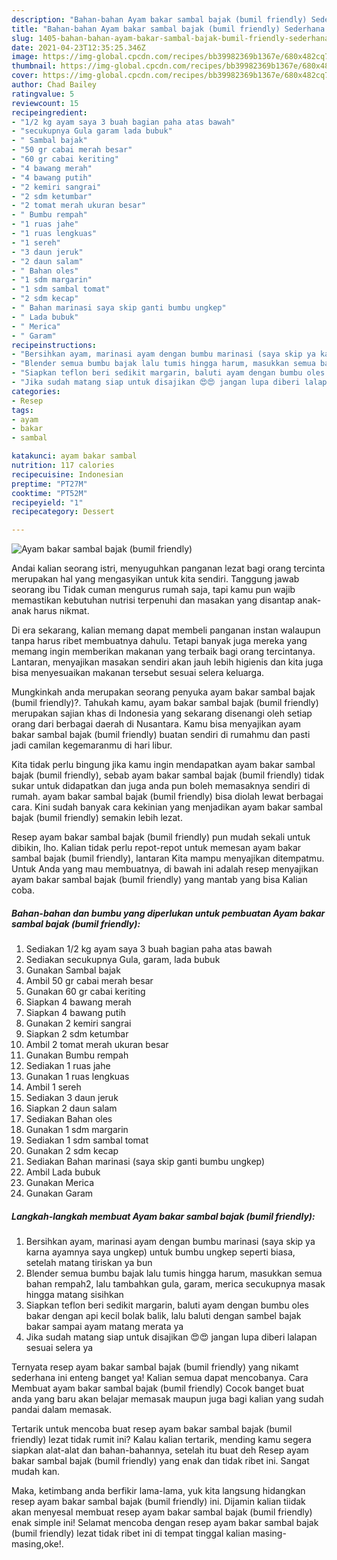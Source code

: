 ```yaml
---
description: "Bahan-bahan Ayam bakar sambal bajak (bumil friendly) Sederhana dan Mudah Dibuat"
title: "Bahan-bahan Ayam bakar sambal bajak (bumil friendly) Sederhana dan Mudah Dibuat"
slug: 1405-bahan-bahan-ayam-bakar-sambal-bajak-bumil-friendly-sederhana-dan-mudah-dibuat
date: 2021-04-23T12:35:25.346Z
image: https://img-global.cpcdn.com/recipes/bb39982369b1367e/680x482cq70/ayam-bakar-sambal-bajak-bumil-friendly-foto-resep-utama.jpg
thumbnail: https://img-global.cpcdn.com/recipes/bb39982369b1367e/680x482cq70/ayam-bakar-sambal-bajak-bumil-friendly-foto-resep-utama.jpg
cover: https://img-global.cpcdn.com/recipes/bb39982369b1367e/680x482cq70/ayam-bakar-sambal-bajak-bumil-friendly-foto-resep-utama.jpg
author: Chad Bailey
ratingvalue: 5
reviewcount: 15
recipeingredient:
- "1/2 kg ayam saya 3 buah bagian paha atas bawah"
- "secukupnya Gula garam lada bubuk"
- " Sambal bajak"
- "50 gr cabai merah besar"
- "60 gr cabai keriting"
- "4 bawang merah"
- "4 bawang putih"
- "2 kemiri sangrai"
- "2 sdm ketumbar"
- "2 tomat merah ukuran besar"
- " Bumbu rempah"
- "1 ruas jahe"
- "1 ruas lengkuas"
- "1 sereh"
- "3 daun jeruk"
- "2 daun salam"
- " Bahan oles"
- "1 sdm margarin"
- "1 sdm sambal tomat"
- "2 sdm kecap"
- " Bahan marinasi saya skip ganti bumbu ungkep"
- " Lada bubuk"
- " Merica"
- " Garam"
recipeinstructions:
- "Bersihkan ayam, marinasi ayam dengan bumbu marinasi (saya skip ya karna ayamnya saya ungkep) untuk bumbu ungkep seperti biasa, setelah matang tiriskan ya bun"
- "Blender semua bumbu bajak lalu tumis hingga harum, masukkan semua bahan rempah2, lalu tambahkan gula, garam, merica secukupnya masak hingga matang sisihkan"
- "Siapkan teflon beri sedikit margarin, baluti ayam dengan bumbu oles bakar dengan api kecil bolak balik, lalu baluti dengan sambel bajak bakar sampai ayam matang merata ya"
- "Jika sudah matang siap untuk disajikan 😍😍 jangan lupa diberi lalapan sesuai selera ya"
categories:
- Resep
tags:
- ayam
- bakar
- sambal

katakunci: ayam bakar sambal 
nutrition: 117 calories
recipecuisine: Indonesian
preptime: "PT27M"
cooktime: "PT52M"
recipeyield: "1"
recipecategory: Dessert

---
```



![Ayam bakar sambal bajak (bumil friendly)](https://img-global.cpcdn.com/recipes/bb39982369b1367e/680x482cq70/ayam-bakar-sambal-bajak-bumil-friendly-foto-resep-utama.jpg)

Andai kalian seorang istri, menyuguhkan panganan lezat bagi orang tercinta merupakan hal yang mengasyikan untuk kita sendiri. Tanggung jawab seorang ibu Tidak cuman mengurus rumah saja, tapi kamu pun wajib memastikan kebutuhan nutrisi terpenuhi dan masakan yang disantap anak-anak harus nikmat.

Di era  sekarang, kalian memang dapat membeli panganan instan walaupun tanpa harus ribet membuatnya dahulu. Tetapi banyak juga mereka yang memang ingin memberikan makanan yang terbaik bagi orang tercintanya. Lantaran, menyajikan masakan sendiri akan jauh lebih higienis dan kita juga bisa menyesuaikan makanan tersebut sesuai selera keluarga. 



Mungkinkah anda merupakan seorang penyuka ayam bakar sambal bajak (bumil friendly)?. Tahukah kamu, ayam bakar sambal bajak (bumil friendly) merupakan sajian khas di Indonesia yang sekarang disenangi oleh setiap orang dari berbagai daerah di Nusantara. Kamu bisa menyajikan ayam bakar sambal bajak (bumil friendly) buatan sendiri di rumahmu dan pasti jadi camilan kegemaranmu di hari libur.

Kita tidak perlu bingung jika kamu ingin mendapatkan ayam bakar sambal bajak (bumil friendly), sebab ayam bakar sambal bajak (bumil friendly) tidak sukar untuk didapatkan dan juga anda pun boleh memasaknya sendiri di rumah. ayam bakar sambal bajak (bumil friendly) bisa diolah lewat berbagai cara. Kini sudah banyak cara kekinian yang menjadikan ayam bakar sambal bajak (bumil friendly) semakin lebih lezat.

Resep ayam bakar sambal bajak (bumil friendly) pun mudah sekali untuk dibikin, lho. Kalian tidak perlu repot-repot untuk memesan ayam bakar sambal bajak (bumil friendly), lantaran Kita mampu menyajikan ditempatmu. Untuk Anda yang mau membuatnya, di bawah ini adalah resep menyajikan ayam bakar sambal bajak (bumil friendly) yang mantab yang bisa Kalian coba.

<!--inarticleads1-->

##### Bahan-bahan dan bumbu yang diperlukan untuk pembuatan Ayam bakar sambal bajak (bumil friendly):

1. Sediakan 1/2 kg ayam saya 3 buah bagian paha atas bawah
1. Sediakan secukupnya Gula, garam, lada bubuk
1. Gunakan  Sambal bajak
1. Ambil 50 gr cabai merah besar
1. Gunakan 60 gr cabai keriting
1. Siapkan 4 bawang merah
1. Siapkan 4 bawang putih
1. Gunakan 2 kemiri sangrai
1. Siapkan 2 sdm ketumbar
1. Ambil 2 tomat merah ukuran besar
1. Gunakan  Bumbu rempah
1. Sediakan 1 ruas jahe
1. Gunakan 1 ruas lengkuas
1. Ambil 1 sereh
1. Sediakan 3 daun jeruk
1. Siapkan 2 daun salam
1. Sediakan  Bahan oles
1. Gunakan 1 sdm margarin
1. Sediakan 1 sdm sambal tomat
1. Gunakan 2 sdm kecap
1. Sediakan  Bahan marinasi (saya skip ganti bumbu ungkep)
1. Ambil  Lada bubuk
1. Gunakan  Merica
1. Gunakan  Garam




<!--inarticleads2-->

##### Langkah-langkah membuat Ayam bakar sambal bajak (bumil friendly):

1. Bersihkan ayam, marinasi ayam dengan bumbu marinasi (saya skip ya karna ayamnya saya ungkep) untuk bumbu ungkep seperti biasa, setelah matang tiriskan ya bun
1. Blender semua bumbu bajak lalu tumis hingga harum, masukkan semua bahan rempah2, lalu tambahkan gula, garam, merica secukupnya masak hingga matang sisihkan
1. Siapkan teflon beri sedikit margarin, baluti ayam dengan bumbu oles bakar dengan api kecil bolak balik, lalu baluti dengan sambel bajak bakar sampai ayam matang merata ya
1. Jika sudah matang siap untuk disajikan 😍😍 jangan lupa diberi lalapan sesuai selera ya




Ternyata resep ayam bakar sambal bajak (bumil friendly) yang nikamt sederhana ini enteng banget ya! Kalian semua dapat mencobanya. Cara Membuat ayam bakar sambal bajak (bumil friendly) Cocok banget buat anda yang baru akan belajar memasak maupun juga bagi kalian yang sudah pandai dalam memasak.

Tertarik untuk mencoba buat resep ayam bakar sambal bajak (bumil friendly) lezat tidak rumit ini? Kalau kalian tertarik, mending kamu segera siapkan alat-alat dan bahan-bahannya, setelah itu buat deh Resep ayam bakar sambal bajak (bumil friendly) yang enak dan tidak ribet ini. Sangat mudah kan. 

Maka, ketimbang anda berfikir lama-lama, yuk kita langsung hidangkan resep ayam bakar sambal bajak (bumil friendly) ini. Dijamin kalian tiidak akan menyesal membuat resep ayam bakar sambal bajak (bumil friendly) enak simple ini! Selamat mencoba dengan resep ayam bakar sambal bajak (bumil friendly) lezat tidak ribet ini di tempat tinggal kalian masing-masing,oke!.

